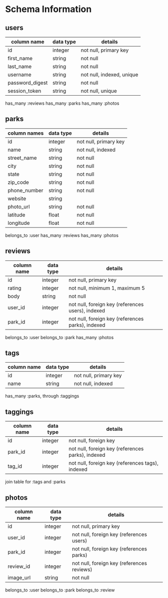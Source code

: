 # Schema Information

## users
column name     | data type | details
----------------|-----------|-----------------------
id              | integer   | not null, primary key
first_name      | string    | not null
last_name       | string    | not null
username        | string    | not null, indexed, unique
password_digest | string    | not null
session_token   | string    | not null, unique

has_many :reviews
has_many :parks
has_many :photos

## parks
column names    | data type | details
----------------|-----------|----------------------
id              | integer   | not null, primary key
name            | string    | not null, indexed
street_name     | string    | not null
city            | string    | not null
state           | string    | not null
zip_code        | string    | not null
phone_number    | string    | not null
website         | string    |
photo_url       | string    | not null
latitude        | float     | not null
longitude       | float     | not null

belongs_to :user
has_many :reviews
has_many :photos

## reviews
column name     | data type | details
----------------|-----------|-----------------------
id              | integer   | not null, primary key
rating          | integer   | not null, minimum 1, maximum 5
body            | string    | not null
user_id         | integer   | not null, foreign key (references users), indexed
park_id         | integer   | not null, foreign key (references parks), indexed  

belongs_to :user
belongs_to :park
has_many :photos

## tags
column name       | data type | details
------------------|-----------|-----------------------
id                | integer   | not null, primary key
name              | string    | not null, indexed

has_many :parks, through :taggings

## taggings
column name     | data type | details
----------------|-----------|-----------------------
id              | integer   | not null, foreign key
park_id         | integer   | not null, foreign key (references parks), indexed
tag_id          | integer   | not null, foreign key (references tags), indexed

join table for :tags and :parks

## photos
column name   | data type | details
--------------|-----------|-----------------------
id            | integer   | not null, primary key
user_id       | integer   | not null, foreign key (references users)
park_id       | integer   | not null, foreign key (references parks)
review_id     | integer   | not null, foreign key (references reviews)
image_url     | string    | not null


belongs_to :user
belongs_to :park
belongs_to :review
